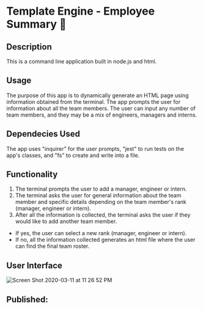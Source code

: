 # Template Engine - Employee Summary :busts_in_silhouette:

## Description

This is a command line application built in node.js and html.

## Usage

The purpose of this app is to dynamically generate an HTML page using information obtained from the terminal. The app prompts the user for information about all the team members. The user can input any number of team members, and they may be a mix of engineers, managers and interns.

## Dependecies Used

The app uses "inquirer" for the user prompts, "jest" to run tests on the app's classes, and "fs" to create and write into a file.

## Functionality

1. The terminal prompts the user to add a manager, engineer or intern.
2. The terminal asks the user for general information about the team member and specific details depending on the team member's rank (manager, engineer or intern).
3. After all the information is collected, the terminal asks the user if they would like to add another team member.
  - If yes, the user can select a new rank (manager, engineer or intern).
  - If no, all the information collected generates an html file where the user can find the final team roster.

## User Interface

![Screen Shot 2020-03-11 at 11 26 52 PM](https://user-images.githubusercontent.com/58242373/76484487-4e965f80-63f0-11ea-9458-1602a9c76499.png)

## Published:
